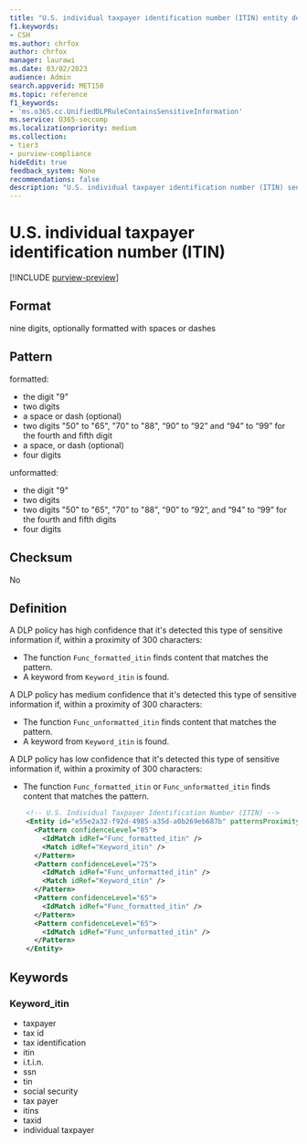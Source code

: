 ```yaml
---
title: "U.S. individual taxpayer identification number (ITIN) entity definition"
f1.keywords:
- CSH
ms.author: chrfox
author: chrfox
manager: laurawi
ms.date: 03/02/2023
audience: Admin
search.appverid: MET150
ms.topic: reference
f1_keywords:
- 'ms.o365.cc.UnifiedDLPRuleContainsSensitiveInformation'
ms.service: O365-seccomp
ms.localizationpriority: medium
ms.collection:
- tier3
- purview-compliance
hideEdit: true
feedback_system: None
recommendations: false
description: "U.S. individual taxpayer identification number (ITIN) sensitive information type entity definition."
---
```


# U.S. individual taxpayer identification number (ITIN)

[!INCLUDE [purview-preview](../includes/purview-preview.md)]

## Format

nine digits, optionally formatted with spaces or dashes

## Pattern

formatted:

- the digit "9"
- two digits
- a space or dash (optional)
- two digits "50" to "65", "70" to "88", “90” to “92” and “94” to “99” for the fourth and fifth digit
- a space, or dash (optional)
- four digits

unformatted:

- the digit "9"
- two digits
- two digits "50" to "65", "70" to "88", “90” to “92”, and “94” to “99” for the fourth and fifth digits
- four digits

## Checksum

No

## Definition

A DLP policy has high confidence that it's detected this type of sensitive information if, within a proximity of 300 characters:

- The function `Func_formatted_itin` finds content that matches the pattern.
- A keyword from `Keyword_itin` is found.

A DLP policy has medium confidence that it's detected this type of sensitive information if, within a proximity of 300 characters:

- The function `Func_unformatted_itin` finds content that matches the pattern.
- A keyword from `Keyword_itin` is found.

A DLP policy has low confidence that it's detected this type of sensitive information if, within a proximity of 300 characters:

- The function `Func_formatted_itin` or `Func_unformatted_itin` finds content that matches the pattern.

```xml
    <!-- U.S. Individual Taxpayer Identification Number (ITIN) -->
    <Entity id="e55e2a32-f92d-4985-a35d-a0b269eb687b" patternsProximity="300" recommendedConfidence="75">
      <Pattern confidenceLevel="85">
        <IdMatch idRef="Func_formatted_itin" />
        <Match idRef="Keyword_itin" />
      </Pattern>
      <Pattern confidenceLevel="75">
        <IdMatch idRef="Func_unformatted_itin" />
        <Match idRef="Keyword_itin" />
      </Pattern>
      <Pattern confidenceLevel="65">
        <IdMatch idRef="Func_formatted_itin" />
      </Pattern>
      <Pattern confidenceLevel="65">
        <IdMatch idRef="Func_unformatted_itin" />
      </Pattern>
    </Entity>
```

## Keywords

### Keyword_itin

- taxpayer
- tax id
- tax identification
- itin
- i.t.i.n.
- ssn
- tin
- social security
- tax payer
- itins
- taxid
- individual taxpayer
